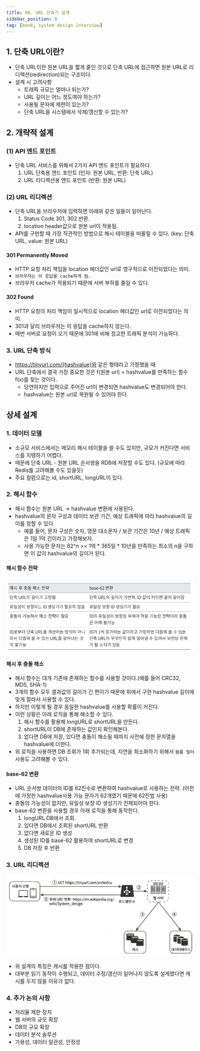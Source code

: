 ```yaml
---
title: 08. URL 단축기 설계
sidebar_position: 8
tag: [book, system design interview]
---
```

## 1. 단축 URL이란?
- 단축 URL이란 원본 URL을 짧게 줄인 것으로 단축 URL에 접근하면 원본 URL로 리디렉션(redirection)되는 구조이다.
- 설계 시 고려사항
  - 트래픽 규모는 얼마나 되는가?
  - URL 길이는 어느 정도여야 하는가?
  - 사용될 문자에 제한이 있는가?
  - 단축 URL을 시스템에서 삭제/갱신할 수 있는가?

## 2. 개략적 설계
### (1) API 엔드 포인트
- 단축 URL 서비스를 위해서 2가지 API 엔드 포인트가 필요하다.
  1. URL 단축용 엔드 포인트 (인자: 원본 URL, 반환: 단축 URL)
  2. URL 리디렉션용 엔드 포인트 (반환: 원본 URL)

### (2) URL 리디렉션
- 단축 URL을 브라우저에 입력하면 아래와 같은 일들이 일어난다.
  1. Status Code 301, 302 반환.
  2. location header값으로 원본 url이 적용됨.
- API를 구현할 때 가장 직관적인 방법으로 해시 테이블을 떠올릴 수 있다. (key: 단축 URL, value: 원본 URL)

#### 301 Permanently Moved
- HTTP 요청 처리 책임을 location 헤더값인 url로 영구적으로 이전되었다는 의미.
- `브라우저는 이 응답을 cache하게 됨.`
- 브라우저 cache가 적용되기 때문에 서버 부하를 줄일 수 있다.

#### 302 Found
- HTTP 요청이 처리 책임이 일시적으로 location 헤더값인 url로 이전되었다는 의미.
- 301과 달리 브라우저는 이 응답을 cache하지 않는다.
- 매번 서버로 요청이 오기 때문에 301에 비해 정교한 트래픽 분석이 가능하다.



### 3. URL 단축 방식
- https://tinyurl.com/{hashvalue}와 같은 형태라고 가정했을 때
- URL 단축에서 결국 가장 중요한 것은 f(원본 url) = hashvalue를 만족하는 함수 f(x)를 찾는 것이다.
  - 당연하지만 입력으로 주어진 url이 변경되면 hashvalue도 변경되어야 한다.
  - hashvalue는 원본 url로 복원될 수 있어야 한다.


## 상세 설계
### 1. 데이터 모델
- 소규모 서비스에서는 메모리 해시 테이블을 쓸 수도 있지만, 규모가 커진다면 서비스를 지탱하기 어렵다.
- 때문에 단축 URL - 원본 URL 순서쌍을 RDB에 저장할 수도 있다. (규모에 따라 Redis를 고려해볼 수도 있을듯)
- 주요 컬럼으로는 id, shortURL, longURL이 있다.

### 2. 해시 함수
- 해시 함수는 원본 URL -> hashvalue 변환에 사용된다.
- hashvalue의 문자 구성과 데이터 보관 기간, 예상 트래픽에 따라 hashvalue의 길이를 정할 수 있다.
  - 예를 들어, 문자 구성은 숫자, 영문 대소문자 / 보관 기간은 10년 / 예상 트래픽은 1일 1억 건이라고 가정해보자.
  - 사용 가능한 문자는 62^n >= 1억 * 365일 * 10년을 만족하는 최소의 n을 구하면 이 값이 hashvalue의 길이가 된다.

#### 해시 함수 전략
![shot_url.png](img/shot_url.png)

#### 해시 후 충돌 해소
- 해시 함수는 대개 기존에 존재하는 함수를 사용할 것이다.(예를 들어 CRC32, MD5, SHA-1)
- 3개의 함수 모두 결과값의 길이가 긴 편이기 때문에 위에서 구한 hashvalue 길이에 맞게 잘라서 사용할 수 있다.
- 하지만 이렇게 될 경우 동일한 hashvalue를 사용할 확률이 커진다.
- 이런 상황은 아래 로직을 통해 해소할 수 있다.
  1. 해시 함수를 활용해 longURL로 shortURL을 만든다.
  2. shortURL이 DB에 존재하는 값인지 확인해본다.
  3. 없다면 DB에 저장, 있다면 충돌이 해소될 때까지 사전에 정한 문자열을 hashvalue에 더한다.
- 위 로직을 사용하면 DB 조회가 1회 추가되는데, 지연을 최소화하기 위해서 `블룸 필터` 사용도 고려해볼 수 있다.

#### base-62 변환
- URL 순서쌍 데이터의 ID를 62진수로 변환하여 hashvalue로 사용하는 전략. (이전에 가정한 hashvalue사용 가능 문자가 62개였기 때문에 62진법 사용)
- 충돌의 가능성이 없지만, 유일성 보장 ID 생성기가 전제되어야 한다.
- base-62 변환을 사용할 경우 아래 로직을 통해 동작한다.
  1. longURL DB에서 조회.
  2. 있다면 DB에서 조회된 shortURL 반환
  3. 없다면 새로운 ID 생성
  4. 생성된 ID를 base-62 활용하여 shortURL로 변경
  5. DB 저장 후 반환



### 3. URL 리디렉션
![short_url2.png](img/short_url2.png)
- 위 설계의 특징은 캐시를 적용한 점이다.
- 대부분 읽기 동작이 수행되고, 데이터 수정/갱신이 일어나지 않도록 설계했다면 캐시를 두지 않을 이유가 없다.

### 4. 추가 논의 사항
- 처리율 제한 장치
- 웹 서버의 규모 확장
- DB의 규모 확장
- 데이터 분석 솔루션
- 가용성, 데이터 일관성, 안정성
